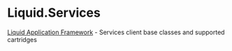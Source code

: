 # Liquid.Services
[Liquid Application Framework](https://github.com/Avanade/Liquid-Application-Framework) - Services client base classes and supported cartridges
